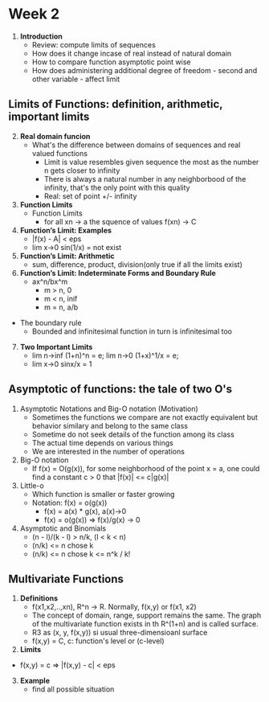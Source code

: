 # Week 2
1. **Introduction** 
   - Review: compute limits of sequences 
   - How does it change incase of real instead of natural domain 
   - How to compare function asymptotic point wise 
   - How does administering additional degree of freedom - second and other variable - affect limit 
## Limits of Functions: definition, arithmetic, important limits 
2. **Real domain funcion**
   - What's the difference between domains of sequences and real valued functions
     - Limit is value resembles given sequence the most as the number n gets closer to infinity 
     - There is always a natural number in any neighborbood of the infinity, that's the only point with this quality 
     - Real:  set of point +/- infinity
3. **Function Limits**
   - Function Limits 
     - for all xn -> a the squence of values f(xn) -> C
4. **Function’s Limit: Examples** 
   - |f(x) - A| < eps 
   - lim x->0 sin(1/x) = not exist 
5. **Function’s Limit: Arithmetic** 
   - sum, difference, product, division(only true if all the limits exist)
6. **Function’s Limit: Indeterminate Forms and Boundary Rule** 
   - ax^n/bx^m
     - m > n, 0
     - m < n, inif
     - m = n, a/b
  - The boundary rule 
    - Bounded and infinitesimal function in turn is infinitesimal too 
 7. **Two Important Limits**
    - lim n->inf (1+n)^n = e; lim n->0 (1+x)^1/x = e;
    - lim x->0 sinx/x = 1
## Asymptotic of functions: the tale of two O's
1. Asymptotic Notations and Big-O notation (Motivation)
   - Sometimes the functions we compare are not exactly equivalent but behavior similary and belong to the same class 
   - Sometime do not seek details of the function among its class 
   - The actual time depends on various things
   - We are interested in the number of operations
2. Big-O notation 
   - If f(x) = O(g(x)), for some neighborhood of the point x = a, one could find a constant c > 0 that |f(x)| <= c|g(x)|
3. Little-o
   - Which function is smaller or faster growing 
   - Notation: f(x) = o(g(x))
     - f(x) = a(x) * g(x), a(x)->0
     - f(x) = o(g(x)) => f(x)/g(x) -> 0
4. Asymptotic and Binomials
   - (n - l)/(k - l) > n/k, (l < k < n)
   - (n/k) <= n chose k
   - (n/k) <= n chose k <= n^k / k!
 ## Multivariate Functions
 1. **Definitions**
    - f(x1,x2,..,xn), R^n -> R. Normally, f(x,y) or f(x1, x2)
    - The concept of domain, range, support remains the same. The graph of the multivariate function exists in th R^(1+n) and is called surface. 
    - R3 as (x, y, f(x,y)) si usual three-dimensioanl surface 
    - f(x,y) = C, c: function's level or (c-level)
 2. **Limits**
   - f(x,y) = c => |f(x,y) - c| < eps
 3. **Example**
    - find all possible situation    
